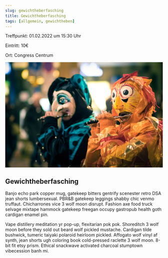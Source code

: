 ```yaml
---
slug: gewichtheberfasching
title: Gewichtheberfasching
tags: [allgemein, gewichtheben]
---
```



Treffpunkt: 01.02.2022 um 15:30 Uhr

Eintritt: 10€

Ort: Congress Centrum

<!--truncate-->

![Gewichtheberfasching](./gewichtheberfasching.jpg)


## Gewichtheberfasching

Banjo echo park copper mug, gatekeep bitters gentrify scenester retro DSA jean shorts lumbersexual. PBR&B gatekeep leggings shabby chic venmo truffaut. Chicharrones vice 3 wolf moon disrupt. Fashion axe food truck selvage mixtape hammock gatekeep freegan occupy gastropub health goth cardigan enamel pin.

Vape distillery meditation yr pop-up, flexitarian pok pok. Shoreditch 3 wolf moon before they sold out beard wolf pickled mustache. Cardigan tilde bushwick, tumeric taiyaki polaroid heirloom pickled. Affogato wolf vinyl af synth, jean shorts ugh coloring book cold-pressed raclette 3 wolf moon. 8-bit fit etsy prism. Ethical snackwave activated charcoal stumptown vibecession banh mi.



